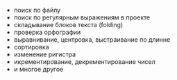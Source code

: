 - поиск по файлу
- поиск по регулярным выражениям в проекте
- складывание блоков текста (folding)
- проверка орфографии
- выравнивание, центровка, выстраивание по длинне
- сортировка
- изменение ригистра
- икрементирование, декрементирование чисел
- и многое другое
